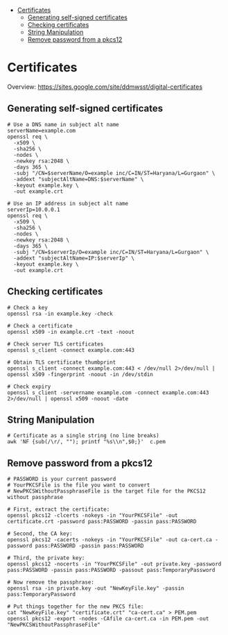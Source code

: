 - [Certificates](#certificates)
  - [Generating self-signed certificates](#generating-self-signed-certificates)
  - [Checking certificates](#checking-certificates)
  - [String Manipulation](#string-manipulation)
  - [Remove password from a pkcs12](#remove-password-from-a-pkcs12)

# Certificates

Overview: https://sites.google.com/site/ddmwsst/digital-certificates

## Generating self-signed certificates

```shell
# Use a DNS name in subject alt name
serverName=example.com
openssl req \
  -x509 \
  -sha256 \
  -nodes \
  -newkey rsa:2048 \
  -days 365 \
  -subj "/CN=$serverName/O=example inc/C=IN/ST=Haryana/L=Gurgaon" \
  -addext "subjectAltName=DNS:$serverName" \
  -keyout example.key \
  -out example.crt

# Use an IP address in subject alt name
serverIp=10.0.0.1
openssl req \
  -x509 \
  -sha256 \
  -nodes \
  -newkey rsa:2048 \
  -days 365 \
  -subj "/CN=$serverIp/O=example inc/C=IN/ST=Haryana/L=Gurgaon" \
  -addext "subjectAltName=IP:$serverIp" \
  -keyout example.key \
  -out example.crt
```

## Checking certificates

```shell
# Check a key
openssl rsa -in example.key -check

# Check a certificate
openssl x509 -in example.crt -text -noout

# Check server TLS certificates
openssl s_client -connect example.com:443

# Obtain TLS certificate thumbprint
openssl s_client -connect example.com:443 < /dev/null 2>/dev/null | openssl x509 -fingerprint -noout -in /dev/stdin

# Check expiry
openssl s_client -servername example.com -connect example.com:443 2>/dev/null | openssl x509 -noout -date
```

## String Manipulation

```shell
# Certificate as a single string (no line breaks)
awk 'NF {sub(/\r/, ""); printf "%s\\n",$0;}'  c.pem
```

## Remove password from a pkcs12

```shell
# PASSWORD is your current password
# YourPKCSFile is the file you want to convert
# NewPKCSWithoutPassphraseFile is the target file for the PKCS12 without passphrase

# First, extract the certificate:
openssl pkcs12 -clcerts -nokeys -in "YourPKCSFile" -out certificate.crt -password pass:PASSWORD -passin pass:PASSWORD

# Second, the CA key:
openssl pkcs12 -cacerts -nokeys -in "YourPKCSFile" -out ca-cert.ca -password pass:PASSWORD -passin pass:PASSWORD

# Third, the private key:
openssl pkcs12 -nocerts -in "YourPKCSFile" -out private.key -password pass:PASSWORD -passin pass:PASSWORD -passout pass:TemporaryPassword

# Now remove the passphrase:
openssl rsa -in private.key -out "NewKeyFile.key" -passin pass:TemporaryPassword

# Put things together for the new PKCS file:
cat "NewKeyFile.key" "certificate.crt" "ca-cert.ca" > PEM.pem
openssl pkcs12 -export -nodes -CAfile ca-cert.ca -in PEM.pem -out "NewPKCSWithoutPassphraseFile"
```
